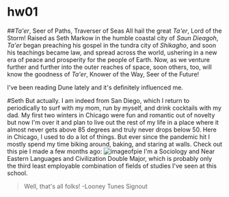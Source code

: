 # hw01

##*Ta'er*, Seer of Paths, Traverser of Seas
All hail the great *Ta'er*, Lord of the Storm! Raised as Seth Markow in the humble coastal city of *Saun Dieagoh*, *Ta'er* began preaching his gospel in the tundra city of *Shikagho*, and soon his teachings became law, and spread across the world, ushering in a new era of peace and prosperity for the people of Earth. Now, as we venture further and further into the outer reaches of space, soon others, too, will know the goodness of *Ta'er*, Knower of the Way, Seer of the Future!
 
I've been reading Dune lately and it's definitely influenced me.

#Seth
But actually. I am indeed from San Diego, which I return to periodically to surf with my mom, run by myself, and drink cocktails with my dad. My first two winters in Chicago were fun and romantic out of novelty but now I'm over it and plan to live out the rest of my life in a place where it almost never gets above 85 degrees and truly never drops below 50.
Here in Chicago, I used to do a lot of things. But ever since the pandemic hit I mostly spend my time biking around, baking, and staring at walls. Check out this pie I made a few months ago: ![imageofpie](https://lh3.googleusercontent.com/XBzhofGtyE9YTVvE4t4edP4fMeKQu8s7eWgYWdBE4PLDb_F0Zk0Bg4GIkxnmTCBgQqkylLoqN_JLLGEu4WnU3Px5o3P_zvmmVesp-MCgOcWpCanPD0i2sOuOHXj2YwYm34F9HVuw3ju4x-geQMKigBAZf_fHPLUCGmkr6m2QpB24ALfc3T46xNbPecQJC4bKiMkFxW8J9PN3-3ueAM2tXCsSpXE8Js94C2hzJst5KovSAFOm2j0K_JHXB6c9p6QV3B95aJENVhzP4tvZIe39ZUNhozvjd0HaRZyE86OrlLjNd7vdXxRpZLuSGfz35Obeo07l5ksrHpux8j2IEjtnXjU-SvSAiK2tehnpbuLXc4nO5cWR8laDKMpCTBHWHY1dvg4JhoStrD7epLRY9bDbBBD1qmm7tHAAO4KafLlkEwryk1nVeP6saBqE-FSvyerhQxSC4VEaivw9UEmfxBDTvlu0xlzcWgdfwzNkQf4f2dDSsL123u4a9BUgrle2wciCP5kcFwawu95A2eC9Twco8zlkOrtXSGTzUu9huSmwP4k_GexM3yLE-tNUQzei7jv0NWsvpm2aojVCkwP21aNsph8gHUlXkOhtu-gaH6qsQcc6zkjLudF0Im7N_PEcWK_mM9dRk0jLDF5_2VuBgk4JyCNLY97tiq8FxwmMEFyXRxk8e_gKkxgwlA29=w632-h842-no?authuser=0)
I'm a Sociology and Near Eastern Languages and Civilization Double Major, which is probably only the third least employable combination of fields of studies I've seen at this school.
>Well, that's all folks!
>-Looney Tunes Signout